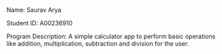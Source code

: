 Name: Saurav Arya

Student ID: A00236910

Program Description: A simple calculator app to perform basic operations like addition, multiplication, subtraction and division for the user.